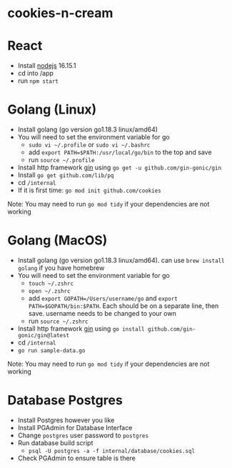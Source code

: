 # cookies-n-cream

# React
* Install [nodejs](https://nodejs.org/en/) 16.15.1
* cd into /app
* run `npm start`

# Golang (Linux)
* Install golang (go version go1.18.3 linux/amd64)
* You will need to set the environment variable for go
  * `sudo vi ~/.profile` or `sudo vi ~/.bashrc`
  * add `export PATH=$PATH:/usr/local/go/bin` to the top and save
  * run `source ~/.profile`
* Install http framework [gin](https://github.com/gin-gonic/gin#installation) using `go get -u github.com/gin-gonic/gin`
* Install `go get github.com/lib/pq`
* cd `/internal`
* If it is first time: `go mod init github.com/cookies`

Note: You may need to run `go mod tidy` if your dependencies are not working

# Golang (MacOS)
* Install golang (go version go1.18.3 linux/amd64). can use `brew install golang` if you have homebrew
* You will need to set the environment variable for go
  * `touch ~/.zshrc`
  * `open ~/.zshrc`
  * add `export GOPATH=/Users/username/go` and `export PATH=$GOPATH/bin:$PATH`. Each should be on a separate line, then save. username needs to be changed to your own
  * run `source ~/.zshrc`
* Install http framework [gin](https://github.com/gin-gonic/gin#installation) using `go install github.com/gin-gonic/gin@latest`
* cd `/internal`
* `go run sample-data.go`

Note: You may need to run `go mod tidy` if your dependencies are not working

# Database Postgres

* Install Postgres however you like
* Install PGAdmin for Database Interface
* Change `postgres` user password to `postgres`
* Run database build script
  * `psql -U postgres -a -f internal/database/cookies.sql`
* Check PGAdmin to ensure table is there 
